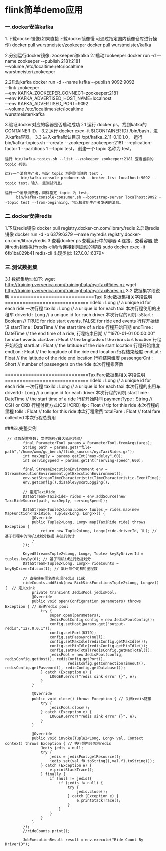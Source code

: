 # flink简单demo应用
### 一.docker安装kafka
1.下载docker镜像(如果直接下载docker镜像慢 可通过指定国内镜像仓库进行操作)
docker pull wurstmeister/zookeeper
docker pull wurstmeister/kafka

2.分别运行docker镜像: zookeeper和kafka
2.1启动zookeeper
docker run -d --name zookeeper --publish 2181:2181 \
--volume /etc/localtime:/etc/localtime \
 wurstmeister/zookeeper

2.2启动kafka
docker run -d --name kafka --publish 9092:9092 \
--link zookeeper \
--env KAFKA_ZOOKEEPER_CONNECT=zookeeper:2181 \
--env KAFKA_ADVERTISED_HOST_NAME=localhost \
--env KAFKA_ADVERTISED_PORT=9092 \
--volume /etc/localtime:/etc/localtime \
wurstmeister/kafka

3.验证docker对应的容器是否启动成功
3.1 运行 docker ps，找到kafka的 CONTAINER ID，
3.2 运行 docker exec -it ${CONTAINER ID} /bin/bash，进入kafka容器。
3.3 进入kafka默认目录 /opt/kafka_2.11-0.10.1.0，
    运行 bin/kafka-topics.sh --create --zookeeper zookeeper:2181 --replication-factor 1 --partitions 1 --topic test，
    创建一个 topic 名称为 test。

    运行 bin/kafka-topics.sh --list --zookeeper zookeeper:2181 查看当前的 topic 列表。

    运行一个消息生产者，指定 topic 为刚刚创建的 test ， 
           bin/kafka-console-producer.sh --broker-list localhost:9092 --topic test，输入一些测试消息。

    运行一个消息消费者，同样指定 topic 为 test， 
         bin/kafka-console-consumer.sh --bootstrap-server localhost:9092 --topic test --from-beginning，可以接收到生产者发送的消息。
         
### 二.docker安装redis
1.下载redis镜像
docker pull registry.docker-cn.com/library/redis
2.启动redis镜像
docker run -d -p 6379:6379 --name myredis registry.docker-cn.com/library/redis
3.查看docker ps  查看运行中的容器
4.连接、查看容器,使用redis镜像执行redis-cli命令连接到刚启动的容器
sudo docker exec -it 6fb1ba029b41 redis-cli
出现类似: 127.0.0.1:6379> 

### 三.测试数据集
3.1 数据集地址如下:
wget http://training.ververica.com/trainingData/nycTaxiRides.gz
wget http://training.ververica.com/trainingData/nycTaxiFares.gz
3.2 数据集字段说明
=============================Taxi Ride数据集相关字段说明=============================
rideId         : Long      // a unique id for each ride 一次行程
taxiId         : Long      // a unique id for each taxi 本次行程使用的出租车
driverId       : Long      // a unique id for each driver 本次行程的司机
isStart        : Boolean   // TRUE for ride start events, FALSE for ride end events  行程开始标识
startTime      : DateTime  // the start time of a ride   行程开始日期
endTime        : DateTime  // the end time of a ride,    行程结束日期
                           //   "1970-01-01 00:00:00" for start events
startLon       : Float     // the longitude of the ride start location    行程开始经度
startLat       : Float     // the latitude of the ride start location     行程开始维度
endLon         : Float     // the longitude of the ride end location      行程结束经度
endLat         : Float     // the latitude of the ride end location	  行程结束维度
passengerCnt   : Short     // number of passengers on the ride		  本次行程乘客数

=============================TaxiFare数据集相关字段说明=============================
rideId         : Long      // a unique id for each ride     一次行程
taxiId         : Long      // a unique id for each taxi     本次行程的出租车
driverId       : Long      // a unique id for each driver   本次行程的司机
startTime      : DateTime  // the start time of a ride      行程开始时间
paymentType    : String    // CSH or CRD                    行程付费方式(CSH/CRD)
tip            : Float     // tip for this ride 	    本次行程的里程
tolls          : Float     // tolls for this ride           本次行程缴费
totalFare      : Float     // total fare collected          本次行程总费用

###四.完整实例
```
 // 读取配置参数: 文件路径/最大延迟时间/
        final ParameterTool params = ParameterTool.fromArgs(args);
        String path = params.get("file-path","/home/wmm/go_bench/flink_sources/nycTaxiRides.gz");
        int maxDeply = params.getInt("max-delay",60);
        int servingSpeed = params.getInt("serving-speed",600);

        final StreamExecutionEnvironment env = StreamExecutionEnvironment.getExecutionEnvironment();
        env.setStreamTimeCharacteristic(TimeCharacteristic.EventTime);
        env.getConfig().disableSysoutLogging();

        // 指定TaxiRide
        DataStream<TaxiRide> rides = env.addSource(new TaxiRideSource(path, maxDeply, servingSpeed));

        DataStream<Tuple2<Long,Long>> tuples = rides.map(new MapFunction<TaxiRide, Tuple2<Long, Long>>() {
            @Override
            public Tuple2<Long, Long> map(TaxiRide ride) throws Exception {
                return new Tuple2<Long, Long>(ride.driverId, 1L); // 基于行程中的司机id划分数据 并进行统计
            }
        });

        KeyedStream<Tuple2<Long, Long>, Tuple> keyByDriverId = tuples.keyBy(0); // 基于司机id进行数据划分
        DataStream<Tuple2<Long, Long>> rideCounts = keyByDriverId.sum(1); // 累计每个司机的里程数

        // 直接使用匿名类实现redis sink
        rideCounts.addSink(new RichSinkFunction<Tuple2<Long, Long>>() {  // 定义sink
            private transient JedisPool jedisPool;
            @Override
            public void open(Configuration parameters) throws Exception { // 新建redis pool
                try {
                    super.open(parameters);
                    JedisPoolConfig config = new JedisPoolConfig();
                    config.setHost(params.get("output-redis","127.0.0.1"));
                    config.setPort(6379);
                    config.setPassword(null);
                    config.setMaxIdle(redisConfig.getMaxIdle());
                    config.setMinIdle(redisConfig.getMinIdle());
                    config.setMaxTotal(redisConfig.getMaxTotal());
                    jedisPool = new JedisPool(config, redisConfig.getHost(), redisConfig.getPort(),
                            redisConfig.getConnectionTimeout(), redisConfig.getPassword(), redisConfig.getDatabase());
                } catch (Exception e) {
                    LOGGER.error("redis sink error {}", e);
                }
            }

            @Override
            public void close() throws Exception { // 关闭redis链接
                try {
                    jedisPool.close();
                } catch (Exception e) {
                    LOGGER.error("redis sink error {}", e);
                }
            }

            @Override
            public void invoke(Tuple2<Long, Long> val, Context context) throws Exception { // 执行将内容落地redis
                Jedis jedis = null;
                try {
                    jedis = jedisPool.getResource();
                    jedis.set(val.f0.toString(),val.f1.toString());
                } catch (Exception e) {
                    e.printStackTrace();
                } finally {
                    if (null != jedis){
                        if (jedis != null) {
                            try {
                                jedis.close();
                            } catch (Exception e) {
                                e.printStackTrace();
                            }
                        }
                    }
                }
            }
        });
        //rideCounts.print();

        JobExecutionResult result = env.execute("Ride Count By DriverID");
```
